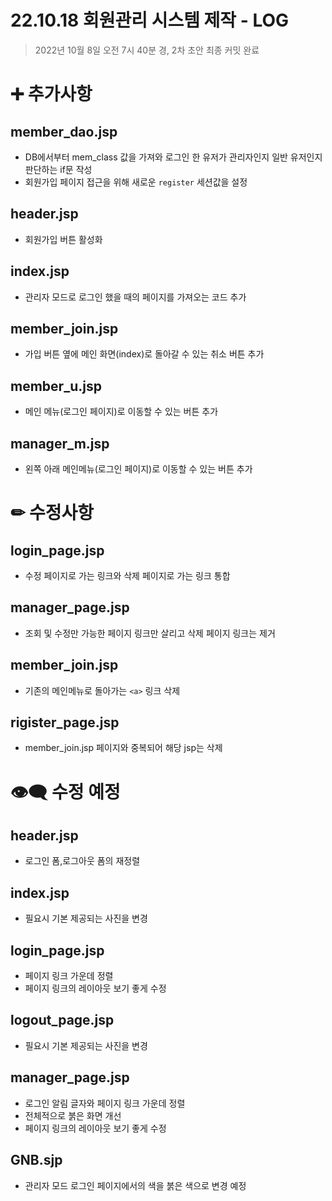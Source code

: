 # 22.10.18 회원관리 시스템 제작 - LOG

> 2022년 10월 8일 오전 7시 40분 경, 2차 초안 최종 커밋 완료
> 

# ➕ 추가사항

## member_dao.jsp

- DB에서부터 mem_class 값을 가져와 로그인 한 유저가 관리자인지 일반 유저인지판단하는 if문 작성
- 회원가입 페이지 접근을 위해 새로운 `register` 세션값을 설정

## header.jsp

- 회원가입 버튼 활성화

## index.jsp

- 관리자 모드로 로그인 했을 때의 페이지를 가져오는 코드 추가

## member_join.jsp

- 가입 버튼 옆에 메인 화면(index)로 돌아갈 수 있는 취소 버튼 추가

## member_u.jsp

- 메인 메뉴(로그인 페이지)로 이동할 수 있는 버튼 추가

## manager_m.jsp

- 왼쪽 아래 메인메뉴(로그인 페이지)로 이동할 수 있는 버튼 추가

# ✏ 수정사항

## login_page.jsp

- 수정 페이지로 가는 링크와 삭제 페이지로 가는 링크 통합

## manager_page.jsp

- 조회 및 수정만 가능한 페이지 링크만 살리고 삭제 페이지 링크는 제거

## member_join.jsp

- 기존의 메인메뉴로 돌아가는 `<a>` 링크 삭제

## rigister_page.jsp

- member_join.jsp 페이지와 중복되어 해당 jsp는 삭제

# 👁‍🗨 수정 예정

## header.jsp

- 로그인 폼,로그아웃 폼의 재정렬

## index.jsp

- 필요시 기본 제공되는 사진을 변경

## login_page.jsp

- 페이지 링크 가운데 정렬
- 페이지 링크의 레이아웃 보기 좋게 수정

## logout_page.jsp

- 필요시 기본 제공되는 사진을 변경

## manager_page.jsp

- 로그인 알림 글자와 페이지 링크 가운데 정렬
- 전체적으로 붉은 화면 개선
- 페이지 링크의 레이아웃 보기 좋게 수정

## GNB.sjp

- 관리자 모드 로그인 페이지에서의 색을 붉은 색으로 변경 예정